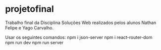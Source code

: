 # projetofinal
Trabalho final da Disciplina Soluções Web realizados pelos alunos Nathan Felipe e Yago Carvalho.


Usar os seguintes comandos:
npm i json-server
npm i react-router-dom
npm run dev
npm run server
